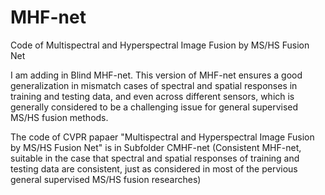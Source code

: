 # MHF-net
Code of Multispectral and Hyperspectral Image Fusion by MS/HS Fusion Net

I am adding in Blind MHF-net. This version of MHF-net ensures a good generalization in mismatch cases of spectral and spatial responses in training and testing data, and even across different sensors, which is generally considered to be a challenging issue for general supervised MS/HS fusion
methods.

The code of CVPR papaer "Multispectral and Hyperspectral Image Fusion by MS/HS Fusion Net" is in Subfolder CMHF-net (Consistent MHF-net, suitable in the case that spectral and
spatial responses of training and testing data are consistent, just as considered in most of the pervious general supervised MS/HS fusion researches)
